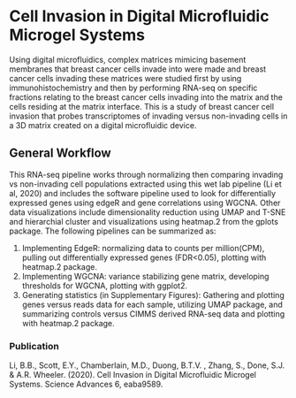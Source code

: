 # Cell Invasion in Digital Microfluidic Microgel Systems
Using digital microfluidics, complex matrices mimicing basement membranes that breast cancer cells invade into were made and breast cancer cells invading these matrices were studied first by using immunohistochemistry and then by performing RNA-seq on specific fractions relating to the breast cancer cells invading into the matrix and the cells residing at the matrix interface.  This is a study of breast cancer cell invasion that probes transcriptomes of invading versus non-invading cells in a 3D matrix created on a digital microfluidic device.

## General Workflow
This RNA-seq pipeline works through normalizing then comparing invading vs non-invading cell populations extracted using this wet lab pipeline (Li et al, 2020) and includes the software pipeline used to look for differentially expressed genes using edgeR and gene correlations using WGCNA.  Other data visualizations include dimensionality reduction using UMAP and T-SNE and hierarchial cluster and visualizations using heatmap.2 from the gplots package.
The following pipelines can be summarized as:
1. Implementing EdgeR: normalizing data to counts per million(CPM), pulling out differentially expressed genes (FDR<0.05), plotting with heatmap.2 package.
2. Implementing WGCNA: variance stabilizing gene matrix, developing thresholds for WGCNA, plotting with ggplot2.
3. Generating statistics (in Supplementary Figures): Gathering and plotting genes versus reads data for each sample, utilizing UMAP package, and summarizing controls versus CIMMS derived RNA-seq data and plotting with heatmap.2 package.

### Publication
Li, B.B., Scott, E.Y., Chamberlain, M.D., Duong, B.T.V. , Zhang, S.,  Done, S.J. & A.R. Wheeler. (2020).  Cell Invasion in Digital Microfluidic Microgel Systems. Science Advances 6, eaba9589.
